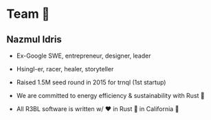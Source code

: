 # Team 💪

## Nazmul Idris
- Ex-Google SWE, entrepreneur, designer, leader
- HsingI-er, racer, healer, storyteller
- Raised 1.5M seed round in 2015 for trnql (1st startup)

- We are committed to energy efficiency & sustainability
  with Rust 🌱

- All R3BL software is written w/ ❤️  in Rust 🦀 in
  California 🗽